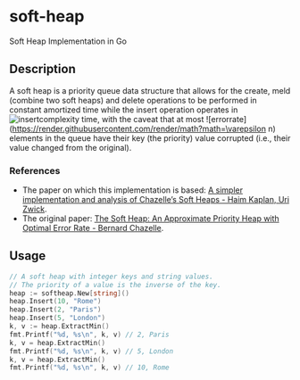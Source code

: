 # soft-heap
Soft Heap Implementation in Go

Description
-----------
A soft heap is a priority queue data structure that allows for the create, meld (combine
two soft heaps) and delete operations to be performed in constant amortized time while the
insert operation operates in
![insertcomplexity](https://render.githubusercontent.com/render/math?math=O(\log{1/\varepsilon}))
time, with the caveat that at most 
![errorrate](https://render.githubusercontent.com/render/math?math=\varepsilon n)
elements in the queue have their key (the priority) value corrupted (i.e., their value changed
from the original).

### References
-  The paper on which this implementation is based: [A simpler implementation and analysis of Chazelle’s Soft Heaps - Haim Kaplan, Uri Zwick](https://epubs.siam.org/doi/pdf/10.1137/1.9781611973068.53).
- The original paper: [The Soft Heap: An Approximate Priority Heap with Optimal Error Rate - Bernard Chazelle](https://www.cs.princeton.edu/~chazelle/pubs/sheap.pdf).

Usage
-----

```go
// A soft heap with integer keys and string values.
// The priority of a value is the inverse of the key.
heap := softheap.New[string]()
heap.Insert(10, "Rome")
heap.Insert(2, "Paris")
heap.Insert(5, "London")
k, v := heap.ExtractMin()
fmt.Printf("%d, %s\n", k, v) // 2, Paris
k, v = heap.ExtractMin()
fmt.Printf("%d, %s\n", k, v) // 5, London
k, v = heap.ExtractMin()
fmt.Printf("%d, %s\n", k, v) // 10, Rome
```
